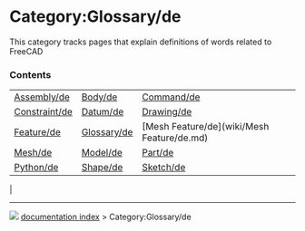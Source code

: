 # Category:Glossary/de
This category tracks pages that explain definitions of words related to FreeCAD

### Contents

|     |     |     |
| --- | --- | --- |
| [Assembly/de](wiki/Assembly/de.md) | [Body/de](wiki/Body/de.md) | [Command/de](wiki/Command/de.md) |
| [Constraint/de](wiki/Constraint/de.md) | [Datum/de](wiki/Datum/de.md) | [Drawing/de](wiki/Drawing/de.md) |
| [Feature/de](wiki/Feature/de.md) | [Glossary/de](wiki/Glossary/de.md) | [Mesh Feature/de](wiki/Mesh Feature/de.md) |
| [Mesh/de](wiki/Mesh/de.md) | [Model/de](wiki/Model/de.md) | [Part/de](wiki/Part/de.md) |
| [Python/de](wiki/Python/de.md) | [Shape/de](wiki/Shape/de.md) | [Sketch/de](wiki/Sketch/de.md) |
|



---
![](images/Right_arrow.png) [documentation index](../README.md) > Category:Glossary/de
